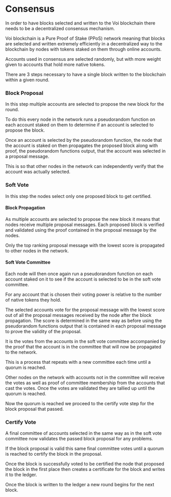 # Consensus

In order to have blocks selected and written to the Voi blockchain there needs to be a decentralized consensus mechanism. 

Voi blockchain is a Pure Proof of Stake (PPoS) network meaning that blocks are selected and written extremely efficiently in a decentralized way to the blockchain by nodes with tokens staked on them through online accounts.

Accounts used in consensus are selected randomly, but with more weight given to accounts that hold more native tokens.

There are 3 steps necessary to have a single block written to the blockchain within a given round. 


### Block Proposal

In this step multiple accounts are selected to propose the new block for the round.

To do this every node in the network runs a pseudorandom function on each account staked on them to determine if an account is selected to propose the block. 

Once an account is selected by the pseudorandom function, the node that the account is staked on then propagates the proposed block along with proof, the pseudorandom functions output, that the account was selected in a proposal message. 

This is so that other nodes in the network can independently verify that the account was actually selected.


### Soft Vote

In this step the nodes select only one proposed block to get certified.


#### Block Propagation

As multiple accounts are selected to propose the new block it means that nodes receive multiple proposal messages. Each proposed block is verified and validated using the proof contained in the proposal message by the nodes. 

Only the top ranking proposal message with the lowest score is propagated to other nodes in the network. 


#### Soft Vote Committee

Each node will then once again run a pseudorandom function on each account staked on it to see if the account is selected to be in the soft vote committee.

For any account that is chosen their voting power is relative to the number of native tokens they hold. 

The selected accounts vote for the proposal message with the lowest score out of all the proposal messages received by the node after the block propagation. The score is determined in the same way as before using the pseudorandom functions output that is contained in each proposal message to prove the validity of the proposal.

It is the votes from the accounts in the soft vote committee accompanied by the proof that the account is in the committee that will now be propagated to the network.

This is a process that repeats with a new committee each time until a quorum is reached. 

Other nodes on the network with accounts not in the committee will receive the votes as well as proof of committee membership from the accounts that cast the votes. Once the votes are validated they are tallied up until the quorum is reached.

Now the quorum is reached we proceed to the certify vote step for the block proposal that passed.


### Certify Vote

A final committee of accounts selected in the same way as in the soft vote committee now validates the passed block proposal for any problems.

If the block proposal is valid this same final committee votes until a quorum is reached to certify the block in the proposal. 

Once the block is successfully voted to be certified the node that proposed the block in the first place then creates a certificate for the block and writes it to the ledger.

Once the block is written to the ledger a new round begins for the next block.
